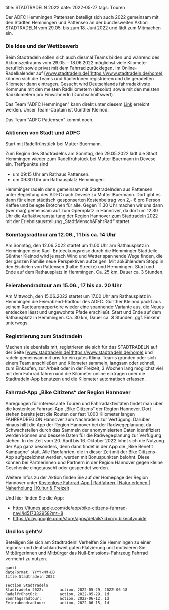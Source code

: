 title: STADTRADELN 2022
date: 2022-05-27
tags: Touren

Der ADFC Hemmingen Pattensen beteiligt sich auch 2022 gemeinsam mit den Städten Hemmingen und Pattensen an der bundesweiten Aktion STADTRADELN vom 29.05. bis zum 18. Juni 2022 und lädt zum Mitmachen ein.

### Die Idee und der Wettbewerb

Beim Stadtradeln sollen sich auch diesmal Teams bilden und während des Aktionszeitraums
vom 29.05. – 18.06.2022 möglichst viele Kilometer beruflich sowie privat mit dem Fahrrad
zurücklegen. Im Online-Radelkalender auf [www.stadtradeln.de](https://www.stadtradeln.de/home) können sich die Teams und
RadlerInnen registrieren und die geradelten Kilometer dann eintragen. Gesucht wird
Deutschlands fahrradaktivste Kommune mit den meisten Radkilometern (absolut) sowie mit
den meisten Radkilometern pro EinwohnerIn (Durchschnittswert).

Das Team "ADFC Hemmingen" kann direkt unter diesem [Link](https://www.stadtradeln.de/index.php?id=171&L=0&team_preselect=38357) erreicht werden. Unser Team-Captain ist Günther Kleinod.

Das Team "ADFC Pattensen" kommt noch.

### Aktionen von Stadt und ADFC

Start mit Radelfrühstück bei Mutter Buermann.

Zum Beginn des Stadtradelns am Sonntag, den 29.05.2022 lädt die Stadt Hemmingen wieder
zum Radelfrühstück bei Mutter Buermann in Devese ein. Treffpunkte sind

- um 09:15 Uhr am Rathaus Pattensen.
- um 09:30 Uhr am Rathausplatz Hemmingen.

Hemminger radeln dann gemeinsam mit Stadtradelnden aus Pattensen unter
Begleitung des ADFC nach Devese zu Mutter Buermann. Dort gibt es dann für einen städtisch
gesponserten Kostenbeitrag von 2,- € pro Person Kaffee und belegte Brötchen für alle.
Gegen 11.30 Uhr machen wir uns dann (wer mag) gemeinsam auf zum Opernplatz in
Hannover, da dort um 12.30 Uhr die Auftaktveranstaltung der Region Hannover zum
Stadtradeln 2022 mit der Erlebnisausstellung „StadtMensch&FahrRad“ startet.

### Sonntagsradtour am 12.06., 11 bis ca. 14 Uhr

Am Sonntag, den 12.06.2022 startet um 11.00 Uhr am Rathausplatz in Hemmingen eine Rad-
Entdeckungsreise durch die Hemminger Stadtteile. Günther Kleinod wird je nach Wind und
Wetter spannende Wege finden, die der ganzen Familie neue Perspektiven aufzeigen. Mit
abkühlendem Stopp in den Eisdielen von Pattensen (halbe Strecke) und Hemmingen.
Start und Ende auf dem Rathausplatz in Hemmingen. Ca. 25 km, Dauer ca. 3 Stunden.

### Feierabendradtour am 15.06., 17 bis ca. 20 Uhr

Am Mittwoch, den 15.06.2022 startet um 17.00 Uhr am Rathausplatz in Hemmingen die
Feierabend-Radtour des ADFC. Günther Kleinod packt aus seinem Radtourenrepertoire
wieder eine spannende Variante aus, die Neues entdecken lässt und ungewohnte Pfade
erschließt.
Start und Ende auf dem Rathausplatz in Hemmingen. Ca. 30 km, Dauer ca. 3 Stunden, ggf.
Einkehr unterwegs.

### Registrierung zum Stadtradeln

Machen sie ebenfalls mit, registrieren sie sich für das STADTRADELN auf der Seite
[www.stadtradeln.de](https://www.stadtradeln.de/home) und radeln gemeinsam mit uns für ein gutes Klima. Teams gründen
oder sich einem Team anschließen und Kilometer sammeln, langsam oder schnell, zum
Einkaufen, zur Arbeit oder in der Freizeit, 3 Wochen lang möglichst viel mit dem Fahrrad
fahren und die Kilometer online eintragen oder die Stadtradeln-App benutzen und die
Kilometer automatisch erfassen.

### Fahrrad-App „Bike Citizens“ der Region Hannover

Anregungen für interessante Touren und Fahrradaktivitäten findet man über die kostenlose
Fahrrad-App „Bike Citizens“ der Region Hannover. Dort stehen bereits jetzt die Routen der
fast 1.000 Kilometer langen FAHRRADREGION Hannover zum Nachradeln zur Verfügung.
Darüber hinaus hilft die App der Region Hannover bei der Radwegeplanung, da
Schwachstellen durch das Sammeln der anonymisierten Daten identifiziert werden können
und bessere Daten für die Radwegeplanung zur Verfügung stehen.
In der Zeit vom 20. April bis 16. Oktober 2022 lohnt sich die Nutzung der App ganz
besonders, denn dann findet in der App die „Bike Benefit Kampagne“ statt. Alle Radfahrten,
die in dieser Zeit mit der Bike Citizens-App aufgezeichnet werden, werden mit Bonuspunkten
belohnt. Diese können bei Partnerinnen und Partnern in der Region Hannover gegen kleine
Geschenke eingetauscht oder gespendet werden.

Weitere Infos zu der Aktion finden Sie auf der Homepage der Region Hannover unter
[Kostenlose Fahrrad-App | Radfahren | Natur erleben | Naherholung | Kultur & Freizeit](https://www.hannover.de/Kultur-Freizeit/Naherholung/Natur-erleben/Radfahren/Kostenlose-Fahrrad-App)

Und hier finden Sie die App:

- <https://itunes.apple.com/de/app/bike-citizens-fahrrad-navi/id517332958?mt=8>
- <https://play.google.com/store/apps/details?id=org.bikecityguide>

### Und los geht’s!

Beteiligen Sie sich am Stadtradeln! Verhelfen Sie Hemmingen zu einer regions- und
deutschlandweit guten Platzierung und motivieren Sie Mitbürgerinnen und Mitbürger das
Null-Emissions-Fahrzeug Fahrrad vermehrt zu nutzen.

``` mermaid
gantt
dateFormat  YYYY-MM-DD
title Stadtradeln 2022

section Stadtradeln   
Stadtradeln 2022:       action, 2022-05-29, 2022-06-18
Radelfrühstück:         action, 2022-05-29, 1d
Sonntagsradtour:        action, 2022-06-12, 1d
Feierabendradtour:      action, 2022-06-15, 1d

```
